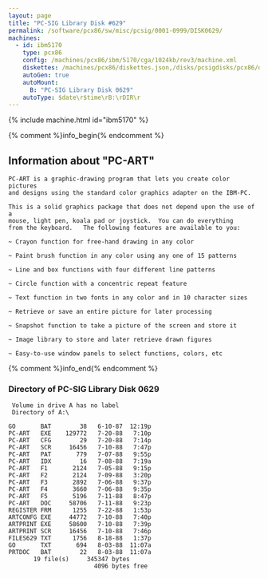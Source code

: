 ```yaml
---
layout: page
title: "PC-SIG Library Disk #629"
permalink: /software/pcx86/sw/misc/pcsig/0001-0999/DISK0629/
machines:
  - id: ibm5170
    type: pcx86
    config: /machines/pcx86/ibm/5170/cga/1024kb/rev3/machine.xml
    diskettes: /machines/pcx86/diskettes.json,/disks/pcsigdisks/pcx86/diskettes.json
    autoGen: true
    autoMount:
      B: "PC-SIG Library Disk 0629"
    autoType: $date\r$time\rB:\rDIR\r
---
```


{% include machine.html id="ibm5170" %}

{% comment %}info_begin{% endcomment %}

## Information about "PC-ART"

    PC-ART is a graphic-drawing program that lets you create color pictures
    and designs using the standard color graphics adapter on the IBM-PC.
    
    This is a solid graphics package that does not depend upon the use of a
    mouse, light pen, koala pad or joystick.  You can do everything
    from the keyboard.   The following features are available to you:
    
    ~ Crayon function for free-hand drawing in any color
    
    ~ Paint brush function in any color using any one of 15 patterns
    
    ~ Line and box functions with four different line patterns
    
    ~ Circle function with a concentric repeat feature
    
    ~ Text function in two fonts in any color and in 10 character sizes
    
    ~ Retrieve or save an entire picture for later processing
    
    ~ Snapshot function to take a picture of the screen and store it
    
    ~ Image library to store and later retrieve drawn figures
    
    ~ Easy-to-use window panels to select functions, colors, etc
{% comment %}info_end{% endcomment %}


### Directory of PC-SIG Library Disk 0629

     Volume in drive A has no label
     Directory of A:\

    GO       BAT        38   6-10-87  12:19p
    PC-ART   EXE    129772   7-20-88   7:10p
    PC-ART   CFG        29   7-20-88   7:14p
    PC-ART   SCR     16456   7-10-88   7:47p
    PC-ART   PAT       779   7-07-88   9:55p
    PC-ART   IDX        16   7-08-88   7:19a
    PC-ART   F1       2124   7-05-88   9:15p
    PC-ART   F2       2124   7-09-88   3:20p
    PC-ART   F3       2892   7-06-88   9:37p
    PC-ART   F4       3660   7-06-88   9:35p
    PC-ART   F5       5196   7-11-88   8:47p
    PC-ART   DOC     58706   7-11-88   9:23p
    REGISTER FRM      1255   7-22-88   1:53p
    ARTCONFG EXE     44772   7-10-88   7:40p
    ARTPRINT EXE     58600   7-10-88   7:39p
    ARTPRINT SCR     16456   7-10-88   7:46p
    FILES629 TXT      1756   8-18-88   1:37p
    GO       TXT       694   8-03-88  11:07a
    PRTDOC   BAT        22   8-03-88  11:07a
           19 file(s)     345347 bytes
                            4096 bytes free
